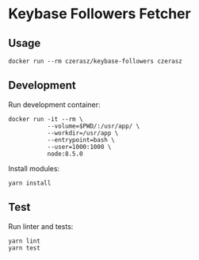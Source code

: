 # Keybase Followers Fetcher

## Usage

```
docker run --rm czerasz/keybase-followers czerasz
```

## Development

Run development container:

```
docker run -it --rm \
           --volume=$PWD/:/usr/app/ \
           --workdir=/usr/app \
           --entrypoint=bash \
           --user=1000:1000 \
           node:8.5.0
```

Install modules:

```
yarn install
```

## Test

Run linter and tests:

```
yarn lint
yarn test
```
